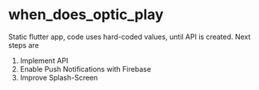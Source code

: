 # when_does_optic_play

Static flutter app, code uses hard-coded values, until API is created.
Next steps are
1. Implement API
2. Enable Push Notifications with Firebase
3. Improve Splash-Screen
